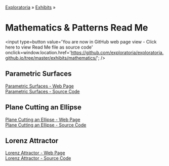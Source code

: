 [Exploratoria]( http://exploratoria.github.io ) &raquo; [Exhibits]( http://exploratoria.github.io/exhibits/ ) &raquo;

Mathematics & Patterns Read Me
====

<span style=display:none; >[You are now in GitHub source code view - Click here to view Read Me file as a web page]( http://exploratoria.github.io/exhibits/mathematics/index.html "View file as a web page." ) </span>
<input type=button value='You are now in GitHub web page view - Click here to view Read Me file as source code' onclick=window.location.href='https://github.com/exploratoria/exploratoria.github.io/tree/master/exhibits/mathematics/'; />

## Parametric Surfaces

[Parametric Surfaces - Web Page]( http://exploratoria.github.io/exhibits/mathematics/parametric-surfaces/index.html )  
[Parametric Surfaces - Source Code]( https://github.com/exploratoria/exploratoria.github.io/tree/master/exhibits/mathematics/parametric-surfaces/ )

## Plane Cutting an Ellipse

[Plane Cutting an Ellipse - Web Page]( http://exploratoria.github.io/exhibits/mathematics/plane-cutting-ellipse/index.html )  
[Plane Cutting an Ellipse - Source Code]( https://github.com/exploratoria/exploratoria.github.io/tree/master/exhibits/mathematics/plane-cutting-ellipse/ )

## Lorenz Attractor

[Lorenz Attractor - Web Page]( http://exploratoria.github.io/exhibits/mathematics/lorenz-attractor/index.html )  
[Lorenz Attractor - Source Code]( https://github.com/exploratoria/exploratoria.github.io/tree/master/exhibits/mathematics/lorenz-attractor/ )
